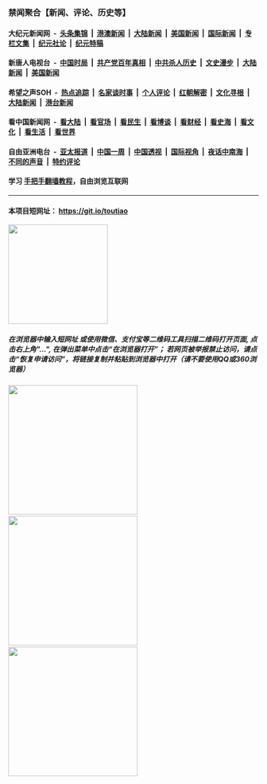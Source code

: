 ### 禁闻聚合【新闻、评论、历史等】

#### 大纪元新闻网 &nbsp;-&nbsp; [头条集锦](indexes/E头条集锦.md?t=02280731) &nbsp;|&nbsp; [港澳新闻](indexes/E港澳新闻.md?t=02280731)  &nbsp;|&nbsp; [大陆新闻](indexes/E大陆新闻.md?t=02280731) &nbsp;|&nbsp; [美国新闻](indexes/E美国新闻.md?t=02280731) &nbsp;|&nbsp; [国际新闻](indexes/E国际新闻.md?t=02280731) &nbsp;|&nbsp; [专栏文集](indexes/E专栏文集.md?t=02280731) &nbsp;|&nbsp; [纪元社论](indexes/E纪元社论.md?t=02280731) &nbsp;|&nbsp; [纪元特稿](indexes/E纪元特稿.md?t=02280731) 

#### 新唐人电视台 &nbsp;-&nbsp; [中国时局](indexes/N中国时局.md?t=02280731) &nbsp;|&nbsp; [共产党百年真相](indexes/N共产党百年真相.md?t=02280731) &nbsp;|&nbsp; [中共杀人历史](indexes/N中共杀人历史.md?t=02280731) &nbsp;|&nbsp; [文史漫步](indexes/N文史漫步.md?t=02280731) &nbsp;|&nbsp; [大陆新闻](indexes/N大陆新闻.md?t=02280731) &nbsp;|&nbsp; [美国新闻](indexes/N美国新闻.md?t=02280731)

#### 希望之声SOH &nbsp;-&nbsp; [热点追踪](indexes/H热点追踪.md?t=02280731) &nbsp;|&nbsp; [名家谈时事](indexes/H名家谈时事.md?t=02280731) &nbsp;|&nbsp; [个人评论](indexes/H个人评论.md?t=02280731)  &nbsp;|&nbsp; [红朝解密](indexes/H红朝解密.md?t=02280731) &nbsp;|&nbsp; [文化寻根](indexes/H文化寻根.md?t=02280731) &nbsp;|&nbsp; [大陆新闻](indexes/H大陆新闻.md?t=02280731) &nbsp;|&nbsp; [港台新闻](indexes/H港台新闻.md?t=02280731)

#### 看中国新闻网 &nbsp;-&nbsp; [看大陆](indexes/S看大陆.md?t=02280731) &nbsp;|&nbsp; [看官场](indexes/S看官场.md?t=02280731) &nbsp;|&nbsp; [看民生](indexes/S看民生.md?t=02280731)  &nbsp;|&nbsp; [看博谈](indexes/S看博谈.md?t=02280731) &nbsp;|&nbsp; [看财经](indexes/S看财经.md?t=02280731) &nbsp;|&nbsp; [看史海](indexes/S看史海.md?t=02280731) &nbsp;|&nbsp; [看文化](indexes/S看文化.md?t=02280731) &nbsp;|&nbsp; [看生活](indexes/S看生活.md?t=02280731) &nbsp;|&nbsp; [看世界](indexes/S看世界.md?t=02280731)

#### 自由亚洲电台 &nbsp;-&nbsp; [亚太报道](indexes/R亚太报道.md?t=02280731) &nbsp;|&nbsp; [中国一周](indexes/R中国一周.md?t=02280731) &nbsp;|&nbsp; [中国透视](indexes/R中国透视.md?t=02280731)  &nbsp;|&nbsp; [国际视角](indexes/R国际视角.md?t=02280731) &nbsp;|&nbsp; [夜话中南海](indexes/R夜话中南海.md?t=02280731) &nbsp;|&nbsp; [不同的声音](indexes/R不同的声音.md?t=02280731) &nbsp;|&nbsp; [特约评论](indexes/R特约评论.md?t=02280731)

#### 学习 [手把手翻墙教程](https://github.com/gfw-breaker/guides/wiki)，自由浏览互联网

----

#### 本项目短网址： https://git.io/toutiao
<img src="https://raw.githubusercontent.com/gfw-breaker/banned-news/master/scripts/img/qr.png" width="200px"/>  

##### 在浏览器中输入短网址 或使用微信、支付宝等二维码工具扫描二维码打开页面, 点击右上角"...", 在弹出菜单中点击“在浏览器打开”； 若网页被举报禁止访问，请点击“恢复申请访问”，将链接复制并粘贴到浏览器中打开（请不要使用QQ或360浏览器）

<img src="https://raw.githubusercontent.com/gfw-breaker/banned-news/master/scripts/img/1.png" width="260px"/> &nbsp; <img src="https://raw.githubusercontent.com/gfw-breaker/banned-news/master/scripts/img/2.png" width="260px"/> &nbsp; <img src="https://raw.githubusercontent.com/gfw-breaker/banned-news/master/scripts/img/3.png" width="260px"/>
